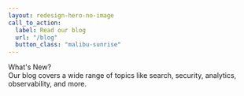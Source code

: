 ```yaml
---
layout: redesign-hero-no-image
call_to_action:
  label: Read our blog
  url: "/blog"
  button_class: "malibu-sunrise"
---
```

<div class="homepage-hero-banner--text-with-gradient homepage-hero-banner--text-with-gradient__malibu-sunset-dark">
  <div class="homepage-hero-banner--text-with-gradient--text">
    <div class="homepage-hero-banner--text-with-gradient--text--header">
      What&apos;s New?
    </div>
    <div class="homepage-hero-banner--text-with-gradient--text--body">
      Our blog covers a wide range of topics like search, security, analytics, observability, and more.
    </div>
  </div>
</div>
